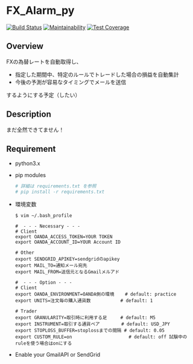 # FX_Alarm_py

[![Build Status](https://travis-ci.org/siruku6/fx_alarm_py.svg?branch=master)](https://travis-ci.org/siruku6/fx_alarm_py)
[![Maintainability](https://api.codeclimate.com/v1/badges/67acc571f4fe4e7f7959/maintainability)](https://codeclimate.com/github/siruku6/fx_alarm_py/maintainability)
[![Test Coverage](https://api.codeclimate.com/v1/badges/67acc571f4fe4e7f7959/test_coverage)](https://codeclimate.com/github/siruku6/fx_alarm_py/test_coverage)

## Overview
FXの為替レートを自動取得し、
- 指定した期間中、特定のルールでトレードした場合の損益を自動集計
- 今後の予測が容易なタイミングでメールを送信

するようにする予定（したい）

## Description
まだ全然できてません！

## Requirement
- python3.x
- pip modules
    ```bash
    # 詳細は requirements.txt を参照
    # pip install -r requirements.txt
    ```

- 環境変数
    ```
    $ vim ~/.bash_profile

    #  - - - Necessary - - -
    # Client
    export OANDA_ACCESS_TOKEN=YOUR TOKEN
    export OANDA_ACCOUNT_ID=YOUR Account ID

    # Other
    export SENDGRID_APIKEY=sendgridのapikey
    export MAIL_TO=通知メール宛先
    export MAIL_FROM=送信元となるGmailメルアド

    #  - - - Option - - -
    # Client
    export OANDA_ENVIRONMENT=OANDA側の環境    # default: practice
    export UNITS=注文毎の購入通貨数           # default: 1

    # Trader
    export GRANULARITY=取引時に利用する足     # default: M5
    export INSTRUMENT=取引する通貨ペア        # default: USD_JPY
    export STOPLOSS_BUFFER=stoplossまでの間隔 # default: 0.05
    export CUSTOM_RULE=on                     # default: off 試験中のruleを使う場合はonにする
    ```

- Enable your GmailAPI or SendGrid  
